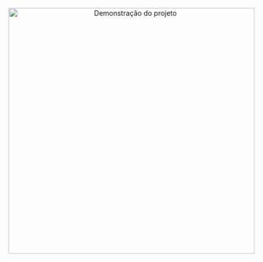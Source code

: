 <p align="center">
  <img src="./assets/to_readMe/carrinhoDeCompras" alt="Demonstração do projeto" width="500"/>
</p>

